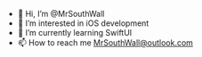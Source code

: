 - 👋 Hi, I’m @MrSouthWall
- 👀 I’m interested in iOS development 
- 🌱 I’m currently learning SwiftUI 
- 📫 How to reach me MrSouthWall@outlook.com 

<!---
MrSouthWall/MrSouthWall is a ✨ special ✨ repository because its `README.md` (this file) appears on your GitHub profile.
You can click the Preview link to take a look at your changes.
--->
